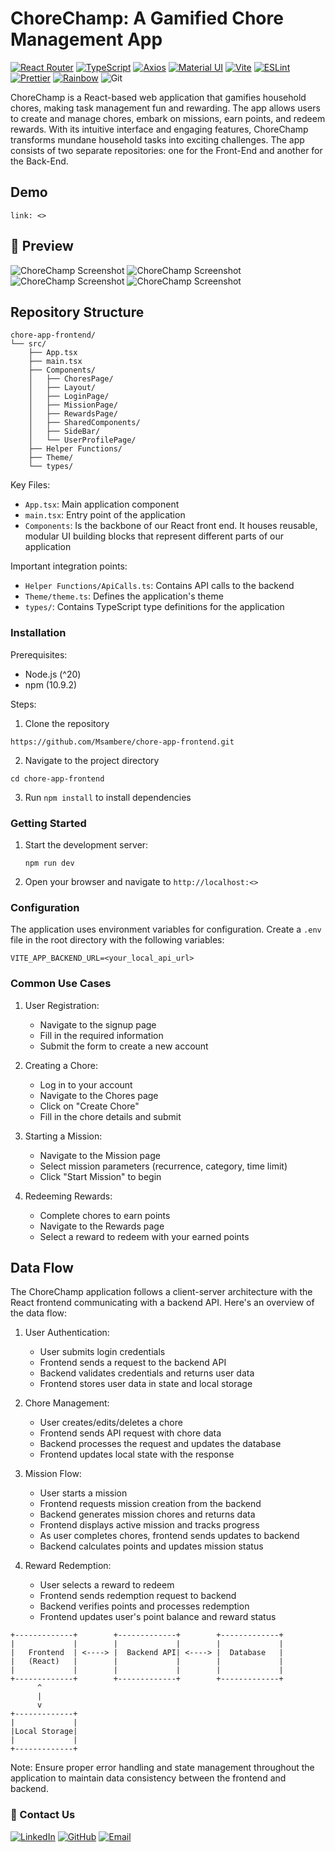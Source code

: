 # ChoreChamp: A Gamified Chore Management App
[![React Router](https://img.shields.io/badge/React_Router-v7-CA4245?style=for-the-badge&logo=react-router&logoColor=white)](https://reactrouter.com/)
[![TypeScript](https://img.shields.io/badge/TypeScript-4.x-blue?style=for-the-badge&logo=typescript&logoColor=white)](https://www.typescriptlang.org/)
[![Axios](https://img.shields.io/badge/Axios-5A29E4?style=for-the-badge&logo=axios&logoColor=white)](https://axios-http.com/)
[![Material UI](https://img.shields.io/badge/Material_UI-007FFF?style=for-the-badge&logo=mui&logoColor=white)](https://mui.com/)
[![Vite](https://img.shields.io/badge/Vite-646CFF?style=for-the-badge&logo=vite&logoColor=white)](https://vitejs.dev/)
[![ESLint](https://img.shields.io/badge/ESLint-4B32C3?style=for-the-badge&logo=eslint&logoColor=white)](https://eslint.org/)
[![Prettier](https://img.shields.io/badge/Prettier-F7B93E?style=for-the-badge&logo=prettier&logoColor=black)](https://prettier.io/)
[![Rainbow](https://img.shields.io/badge/Rainbow-FF0080?style=for-the-badge&logo=rainbow&logoColor=white)](https://rainbow.me/)
![Git](https://img.shields.io/badge/Git-F05032?style=for-the-badge&logo=git&logoColor=white)

ChoreChamp is a React-based web application that gamifies household chores, making task management fun and rewarding.
The app allows users to create and manage chores, embark on missions, earn points, and redeem rewards.
With its intuitive interface and engaging features, ChoreChamp transforms mundane household tasks into exciting challenges.
The app consists of two separate repositories: one for the Front-End and another for the Back-End.

## Demo
```
link: <>
```
## 🌟 Preview

![ChoreChamp Screenshot](./src/assets/UserProfile.png)
![ChoreChamp Screenshot](./src/assets/Chore.png)
![ChoreChamp Screenshot](./src/assets/Reward.png)
![ChoreChamp Screenshot](./src/assets/Mission.png)

## Repository Structure

```
chore-app-frontend/
└── src/
    ├── App.tsx
    ├── main.tsx
    ├── Components/
    │   ├── ChoresPage/
    │   ├── Layout/
    │   ├── LoginPage/
    │   ├── MissionPage/
    │   ├── RewardsPage/
    │   ├── SharedComponents/
    │   ├── SideBar/
    │   └── UserProfilePage/
    ├── Helper Functions/
    ├── Theme/
    └── types/
```

Key Files:
- `App.tsx`: Main application component
- `main.tsx`: Entry point of the application
- `Components`: Is the backbone of our React front end. It houses reusable, modular UI building blocks that represent different parts of our application

Important integration points:
- `Helper Functions/ApiCalls.ts`: Contains API calls to the backend
- `Theme/theme.ts`: Defines the application's theme
- `types/`: Contains TypeScript type definitions for the application

### Installation

Prerequisites:
- Node.js (^20)
- npm (10.9.2)

Steps:
1. Clone the repository 
```
https://github.com/Msambere/chore-app-frontend.git
```
2. Navigate to the project directory 
```
cd chore-app-frontend
```
3. Run `npm install` to install dependencies

### Getting Started

1. Start the development server:
   ```
   npm run dev
   ```
2. Open your browser and navigate to `http://localhost:<>`

### Configuration

The application uses environment variables for configuration.
Create a `.env` file in the root directory with the following variables:

```
VITE_APP_BACKEND_URL=<your_local_api_url>
```

### Common Use Cases

1. User Registration:
   - Navigate to the signup page
   - Fill in the required information
   - Submit the form to create a new account

2. Creating a Chore:
   - Log in to your account
   - Navigate to the Chores page
   - Click on "Create Chore"
   - Fill in the chore details and submit

3. Starting a Mission:
   - Navigate to the Mission page
   - Select mission parameters (recurrence, category, time limit)
   - Click "Start Mission" to begin

4. Redeeming Rewards:
   - Complete chores to earn points
   - Navigate to the Rewards page
   - Select a reward to redeem with your earned points


## Data Flow

The ChoreChamp application follows a client-server architecture with the React frontend communicating with a backend API. 
Here's an overview of the data flow:

1. User Authentication:
   - User submits login credentials
   - Frontend sends a request to the backend API
   - Backend validates credentials and returns user data
   - Frontend stores user data in state and local storage

2. Chore Management:
   - User creates/edits/deletes a chore
   - Frontend sends API request with chore data
   - Backend processes the request and updates the database
   - Frontend updates local state with the response

3. Mission Flow:
   - User starts a mission
   - Frontend requests mission creation from the backend
   - Backend generates mission chores and returns data
   - Frontend displays active mission and tracks progress
   - As user completes chores, frontend sends updates to backend
   - Backend calculates points and updates mission status

4. Reward Redemption:
   - User selects a reward to redeem
   - Frontend sends redemption request to backend
   - Backend verifies points and processes redemption
   - Frontend updates user's point balance and reward status

```
+-------------+        +-------------+        +-------------+
|             |        |             |        |             |
|   Frontend  | <----> |  Backend API| <----> |  Database   |
|   (React)   |        |             |        |             |
|             |        |             |        |             |
+-------------+        +-------------+        +-------------+
      ^                      
      |                      
      v                      
+-------------+        
|             |        
|Local Storage|        
|             |        
+-------------+      
```

Note: Ensure proper error handling and state management throughout the application to maintain data consistency between the frontend and backend.

### 🚀 Contact Us
[![LinkedIn](https://img.shields.io/badge/LinkedIn-0077B5?style=for-the-badge&logo=linkedin&logoColor=white)](https://www.linkedin.com/in/amber-edwards-swe/)
[![GitHub](https://img.shields.io/badge/GitHub-181717?style=for-the-badge&logo=github&logoColor=white)](https://github.com/Msambere)
[![Email](https://img.shields.io/badge/Email-D14836?style=for-the-badge&logo=gmail&logoColor=white)](mailto:anhtr077@gmail.com)
